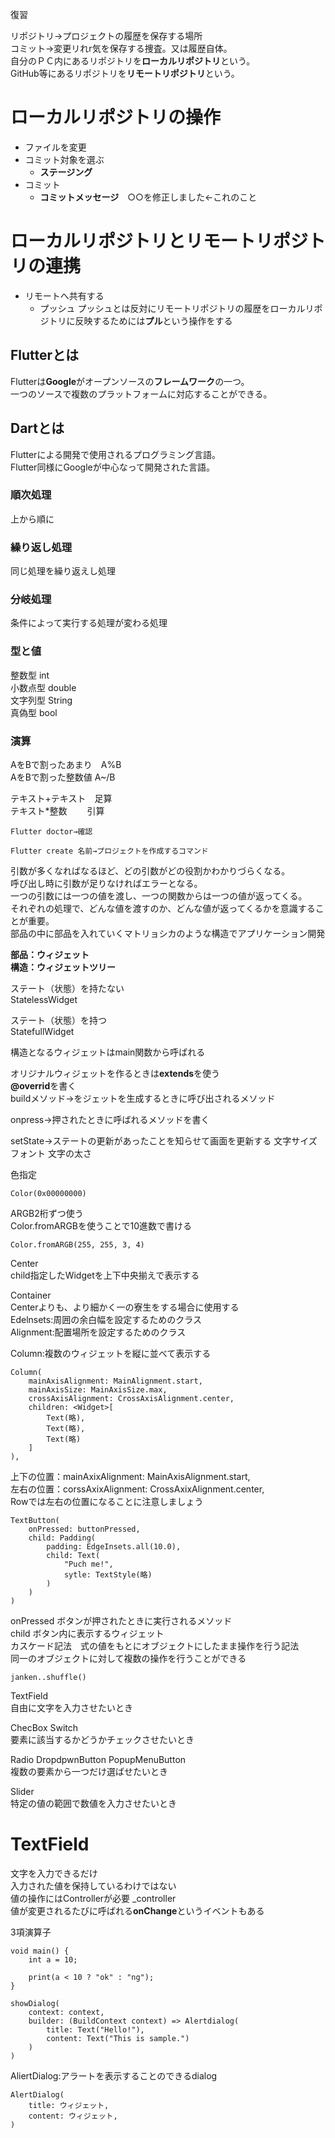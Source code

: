 復習

リポジトリ→プロジェクトの履歴を保存する場所  
コミット→変更リれr気を保存する捜査。又は履歴自体。  
自分のＰＣ内にあるリポジトリを**ローカルリポジトリ**という。  
GitHub等にあるリポジトリを**リモートリポジトリ**という。  
# ローカルリポジトリの操作
- ファイルを変更
- コミット対象を選ぶ
    - **ステージング**
- コミット
    - **コミットメッセージ**　○○を修正しました←これのこと
# ローカルリポジトリとリモートリポジトリの連携
- リモートへ共有する
    - プッシュ
プッシュとは反対にリモートリポジトリの履歴をローカルリポジトリに反映するためには**プル**という操作をする

## Flutterとは
Flutterは**Google**がオープンソースの**フレームワーク**の一つ。  
一つのソースで複数のプラットフォームに対応することができる。
## Dartとは
Flutterによる開発で使用されるプログラミング言語。  
Flutter同様にGoogleが中心なって開発された言語。
### 順次処理
上から順に
### 繰り返し処理
同じ処理を繰り返えし処理
### 分岐処理
条件によって実行する処理が変わる処理
### 型と値
整数型 int  
小数点型 double  
文字列型 String  
真偽型 bool  
### 演算
AをBで割ったあまり　A%B  
AをBで割った整数値  A~/B

テキスト+テキスト　足算  
テキスト*整数  　　引算

```
Flutter doctor→確認

Flutter create 名前→プロジェクトを作成するコマンド
```

引数が多くなればなるほど、どの引数がどの役割かわかりづらくなる。  
呼び出し時に引数が足りなければエラーとなる。  
一つの引数には一つの値を渡し、一つの関数からは一つの値が返ってくる。  
それぞれの処理で、どんな値を渡すのか、どんな値が返ってくるかを意識することが重要。  
部品の中に部品を入れていくマトリョシカのような構造でアプリケーション開発

**部品：ウィジェット**  
**構造：ウィジェットツリー**  

ステート（状態）を持たない  
StatelessWidget

ステート（状態）を持つ  
StatefullWidget

構造となるウィジェットはmain関数から呼ばれる  

オリジナルウィジェットを作るときは**extends**を使う  
**@overrid**を書く  
buildメソッド→をジェットを生成するときに呼び出されるメソッド

onpress→押されたときに呼ばれるメソッドを書く

setState→ステートの更新があったことを知らせて画面を更新する
文字サイズ
フォント
文字の太さ

色指定
```
Color(0x00000000)
```
ARGB2桁ずつ使う  
Color.fromARGBを使うことで10進数で書ける
```
Color.fromARGB(255, 255, 3, 4)
```

Center  
child指定したWidgetを上下中央揃えで表示する

Container  
Centerよりも、より細かく一の寮生をする場合に使用する  
Edelnsets:周囲の余白幅を設定するためのクラス  
Alignment:配置場所を設定するためのクラス

Column:複数のウィジェットを縦に並べて表示する
```
Column(
    mainAxisAlignment: MainAlignment.start,
    mainAxisSize: MainAxisSize.max,
    crossAxisAlignment: CrossAxisAlignment.center,
    children: <Widget>[
        Text(略),
        Text(略),
        Text(略)
    ]
),
```
上下の位置：mainAxixAlignment: MainAxisAlignment.start,  
左右の位置：corssAxixAlignment: CrossAxixAlignment.center,  
Rowでは左右の位置になることに注意しましょう  
```
TextButton(
    onPressed: buttonPressed,
    child: Padding(
        padding: EdgeInsets.all(10.0),
        child: Text(
            "Puch me!",
            sytle: TextStyle(略)
        )
    )
)
```
onPressed ボタンが押されたときに実行されるメソッド  
child ボタン内に表示するウィジェット  
カスケード記法　式の値をもとにオブジェクトにしたまま操作を行う記法  
               同一のオブジェクトに対して複数の操作を行うことができる
```
janken..shuffle()
```

TextField  
自由に文字を入力させたいとき  

ChecBox Switch   
要素に該当するかどうかチェックさせたいとき

Radio DropdpwnButton PopupMenuButton  
複数の要素から一つだけ選ばせたいとき

Slider  
特定の値の範囲で数値を入力させたいとき

# TextField
文字を入力できるだけ  
入力された値を保持しているわけではない  
値の操作にはControllerが必要 _controller  
値が変更されるたびに呼ばれる**onChange**というイベントもある

3項演算子
```
void main() {
    int a = 10;

    print(a < 10 ? "ok" : "ng");
}
```

```
showDialog(
    context: context,
    builder: (BuildContext context) => Alertdialog(
        title: Text("Hello!"),
        content: Text("This is sample.")
    )
)
```
AliertDialog:アラートを表示することのできるdialog
```
AlertDialog(
    title: ウィジェット,
    content: ウィジェット,
)
```